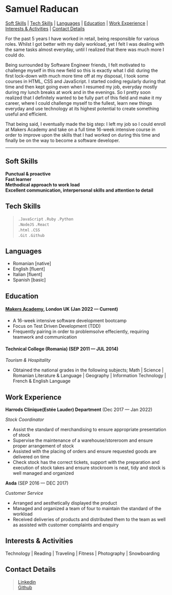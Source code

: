 # Samuel Raducan

[Soft Skills](#soft-skills) | [Tech Skills](#tech-skills) | [Languages](#languages) | [Education](#education) | [Work Experience](#work-experience) | [Interests & Activities](#interests--activities) | [Contact Details](#contact-details)

For the past 5 years I have worked in retail, being responsible for various roles. 
Whilst I got better with my daily workload, yet I felt I was dealing with the same tasks almost everyday, until I realized that there was much more I could do. 

Being surrounded by Software Engineer friends, I felt motivated to challenge myself in this new field so this is exactly what I did: during the first lock-down with much more time off at my disposal, I took some courses in HTML, CSS and JavaScript. I started coding regularly during that time and then kept going even when I resumed my job, everyday mostly during my lunch breaks at work and in the evenings. So I pretty soon realized that I definitely wanted to be fully part of this field and make it my career, where I could challenge myself to the fullest, learn new things everyday and use technology at its highest potential to create something useful and efficient. 

That being said, I eventually made the big step: I left my job so I could enroll at Makers Academy and take on a full time 16-week intensive course in order to improve upon the skills that I had worked on during this time and finally be on the way to become a software developer.


- - - - 


## Soft Skills

**Punctual & proactive** </br>
**Fast learner** </br>
**Methodical approach to work load** </br>
**Excellent communication, interpersonal skills and attention to detail** </br>



## Tech Skills

> `.JavaScript` `.Ruby`  `.Python`  
> `.NodeJS`  `.React`   
> `.html`  `.CSS`  
> `.Git`  `.Github`



## Languages

- Romanian [native]
- English  [fluent]
- Italian  [fluent]
- Spanish  [basic]


## Education

#### [Makers Academy](https://makers.tech/), London UK (Jan 2022 — Current)

- A 16-week intensive software development bootcamp
- Focus on Test Driven Development (TDD)
- Frequently pairing in order to problemsolve effeciently, requiring teamwork and communication

#### Technical College (Romania) (SEP 2011 — JUL 2014)

_Tourism & Hospitality_

- Obtained the national grades in the following subjects; Math | Science | Romanian Literature & Language | Geography | Information Technology | French & English Language


## Work Experience

**Harrods Clinique(Estée Lauder) Department** (Dec 2017 — Jan 2022)  

_Stock Coordinator_

- Assist the standard of merchandising to ensure appropriate presentation of stock
- Supervise the maintenance of a warehouse/storeroom and ensure proper arrangement of stock
- Assisted with the placing of orders and ensure requested goods are delivered on time
- Check stock has the correct tickets, support with the preparation and execution of stock takes and ensure stockroom is neat, tidy and stock is well managed and organized

**Asda** (SEP 2016 — DEC 2017)

_Customer Service_

- Arranged and aesthetically displayed the product
- Managed and organized a team of four to maintain the standard of the workload
- Received deliveries of products and distributed them to the team as well as assisted with customer complaints and enquiry



## Interests & Activities

Technology | Reading | Traveling | Fitness | Photography | Snowboarding


## Contact Details

> [Linkedin](https://www.linkedin.com/in/samuel-raducan-3b9683199/)<br/>
> [Github](https://github.com/samuelmbp)